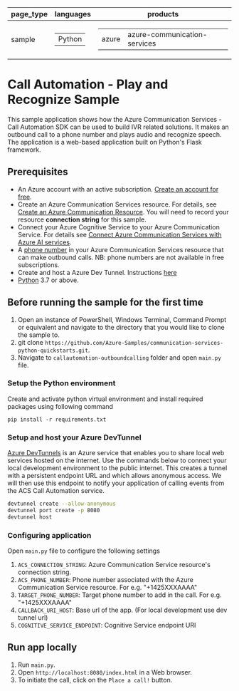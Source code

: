 |page_type| languages                               |products
|---|-----------------------------------------|---|
|sample| <table><tr><td>Python</tr></td></table> |<table><tr><td>azure</td><td>azure-communication-services</td></tr></table>|

# Call Automation - Play and Recognize Sample

This sample application shows how the Azure Communication Services  - Call Automation SDK can be used to build IVR related solutions. 
It makes an outbound call to a phone number and plays audio and recognize speech. The application is a web-based application built on Python's Flask framework.

## Prerequisites

- An Azure account with an active subscription. [Create an account for free](https://azure.microsoft.com/free/?WT.mc_id=A261C142F). 
- Create an Azure Communication Services resource. For details, see [Create an Azure Communication Resource](https://docs.microsoft.com/azure/communication-services/quickstarts/create-communication-resource). You will need to record your resource **connection string** for this sample.
- Connect your Azure Cognitive Service to your Azure Communication Service. For details see [Connect Azure Communication Services with Azure AI services](https://learn.microsoft.com/en-us/azure/communication-services/concepts/call-automation/azure-communication-services-azure-cognitive-services-integration).
- A [phone number](https://learn.microsoft.com/en-us/azure/communication-services/quickstarts/telephony/get-phone-number) in your Azure Communication Services resource that can make outbound calls. NB: phone numbers are not available in free subscriptions.
- Create and host a Azure Dev Tunnel. Instructions [here](https://learn.microsoft.com/en-us/azure/developer/dev-tunnels/get-started)
- [Python](https://www.python.org/downloads/) 3.7 or above.

## Before running the sample for the first time

1. Open an instance of PowerShell, Windows Terminal, Command Prompt or equivalent and navigate to the directory that you would like to clone the sample to.
2. git clone `https://github.com/Azure-Samples/communication-services-python-quickstarts.git`.
3. Navigate to `callautomation-outboundcalling` folder and open `main.py` file.

### Setup the Python environment

Create and activate python virtual environment and install required packages using following command 
```
pip install -r requirements.txt
```

### Setup and host your Azure DevTunnel

[Azure DevTunnels](https://learn.microsoft.com/en-us/azure/developer/dev-tunnels/overview) is an Azure service that enables you to share local web services hosted on the internet. Use the commands below to connect your local development environment to the public internet. This creates a tunnel with a persistent endpoint URL and which allows anonymous access. We will then use this endpoint to notify your application of calling events from the ACS Call Automation service.

```bash
devtunnel create --allow-anonymous
devtunnel port create -p 8080
devtunnel host
```

### Configuring application

Open `main.py` file to configure the following settings

1. `ACS_CONNECTION_STRING`: Azure Communication Service resource's connection string.
2. `ACS_PHONE_NUMBER`: Phone number associated with the Azure Communication Service resource. For e.g. "+1425XXXAAAA"
3. `TARGET_PHONE_NUMBER`: Target phone number to add in the call. For e.g. "+1425XXXAAAA"
4. `CALLBACK_URI_HOST`: Base url of the app. (For local development use dev tunnel url)
5. `COGNITIVE_SERVICE_ENDPOINT`: Cognitive Service endpoint URI

## Run app locally

1. Run `main.py`.
2. Open `http://localhost:8080/index.html` in a Web browser.
3. To initiate the call, click on the `Place a call!` button.
